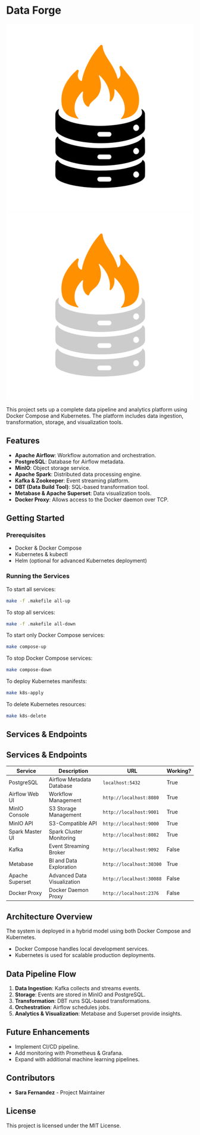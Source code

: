 # Data Forge

<img src="img/data-forge.svg" alt="Data Forge" class="light-mode-only">
<img src="img/data-forge-dark-mode.svg" alt="Data Forge" class="dark-mode-only">

This project sets up a complete data pipeline and analytics platform using Docker Compose and Kubernetes. The platform includes data ingestion, transformation, storage, and visualization tools.

## Features
- **Apache Airflow**: Workflow automation and orchestration.
- **PostgreSQL**: Database for Airflow metadata.
- **MinIO**: Object storage service.
- **Apache Spark**: Distributed data processing engine.
- **Kafka & Zookeeper**: Event streaming platform.
- **DBT (Data Build Tool)**: SQL-based transformation tool.
- **Metabase & Apache Superset**: Data visualization tools.
- **Docker Proxy**: Allows access to the Docker daemon over TCP.

## Getting Started

### Prerequisites
- Docker & Docker Compose
- Kubernetes & kubectl
- Helm (optional for advanced Kubernetes deployment)

### Running the Services
To start all services:
```sh
make -f .makefile all-up
```
To stop all services:
```sh
make -f .makefile all-down
```
To start only Docker Compose services:
```sh
make compose-up
```
To stop Docker Compose services:
```sh
make compose-down
```
To deploy Kubernetes manifests:
```sh
make k8s-apply
```
To delete Kubernetes resources:
```sh
make k8s-delete
```

## Services & Endpoints

## Services & Endpoints
| Service         | Description                   | URL                      | Working? |
|-----------------|-------------------------------|--------------------------|----------|
| PostgreSQL      | Airflow Metadata Database     | `localhost:5432`         | True     |
| Airflow Web UI  | Workflow Management           | `http://localhost:8080`  | True     |
| MinIO Console   | S3 Storage Management         | `http://localhost:9001`  | True     |
| MinIO API       | S3-Compatible API             | `http://localhost:9000`  | True     |
| Spark Master UI | Spark Cluster Monitoring      | `http://localhost:8082`  | True     |
| Kafka           | Event Streaming Broker        | `http://localhost:9092`  | False    |
| Metabase        | BI and Data Exploration       | `http://localhost:30300` | True     |
| Apache Superset | Advanced Data Visualization   | `http://localhost:30088` | False    |
| Docker Proxy    | Docker Daemon Proxy           | `http://localhost:2376`  | False    |


## Architecture Overview
The system is deployed in a hybrid model using both Docker Compose and Kubernetes.
- Docker Compose handles local development services.
- Kubernetes is used for scalable production deployments.

## Data Pipeline Flow
1. **Data Ingestion**: Kafka collects and streams events.
2. **Storage**: Events are stored in MinIO and PostgreSQL.
3. **Transformation**: DBT runs SQL-based transformations.
4. **Orchestration**: Airflow schedules jobs.
5. **Analytics & Visualization**: Metabase and Superset provide insights.

## Future Enhancements
- Implement CI/CD pipeline.
- Add monitoring with Prometheus & Grafana.
- Expand with additional machine learning pipelines.

## Contributors
- **Sara Fernandez** - Project Maintainer

## License
This project is licensed under the MIT License.

